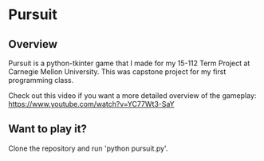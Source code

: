 # Pursuit

## Overview
Pursuit is a python-tkinter game that I made for my 15-112 Term Project at Carnegie Mellon University.
This was capstone project for my first programming class.

Check out this video if you want a more detailed overview of the gameplay:
https://www.youtube.com/watch?v=YC77Wt3-SaY

## Want to play it?
Clone the repository and run 'python pursuit.py'.

